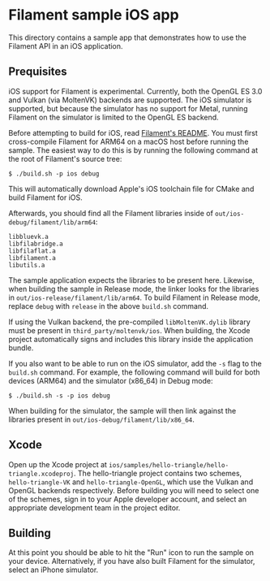 # Filament sample iOS app

This directory contains a sample app that demonstrates how to use the Filament API in an iOS
application.

## Prequisites

iOS support for Filament is experimental. Currently, both the OpenGL ES 3.0 and Vulkan (via
MoltenVK) backends are supported. The iOS simulator is supported, but because the simulator has no
support for Metal, running Filament on the simulator is limited to the OpenGL ES backend.

Before attempting to build for iOS, read [Filament's README](../../README.md). You must first
cross-compile Filament for ARM64 on a macOS host before running the sample. The easiest way to do
this is by running the following command at the root of Filament's source tree:

```
$ ./build.sh -p ios debug
```

This will automatically download Apple's iOS toolchain file for CMake and build Filament for iOS.

Afterwards, you should find all the Filament libraries inside of `out/ios-debug/filament/lib/arm64`:

```
libbluevk.a
libfilabridge.a
libfilaflat.a
libfilament.a
libutils.a
```

The sample application expects the libraries to be present here. Likewise, when building the sample
in Release mode, the linker looks for the libraries in `out/ios-release/filament/lib/arm64`. To
build Filament in Release mode, replace `debug` with `release` in the above `build.sh` command.

If using the Vulkan backend, the pre-compiled `libMoltenVK.dylib` library must be present in
`third_party/moltenvk/ios`. When building, the Xcode project automatically signs and includes this
library inside the application bundle.

If you also want to be able to run on the iOS simulator, add the `-s` flag to the `build.sh`
command. For example, the following command will build for both devices (ARM64) and the simulator
(x86_64) in Debug mode:

```
$ ./build.sh -s -p ios debug
```

When building for the simulator, the sample will then link against the libraries present in
`out/ios-debug/filament/lib/x86_64`.

## Xcode

Open up the Xcode project at `ios/samples/hello-triangle/hello-triangle.xcodeproj`. The
hello-triangle project contains two schemes, `hello-triangle-VK` and `hello-triangle-OpenGL`, which
use the Vulkan and OpenGL backends respectively. Before building you will need to select one of the
schemes, sign in to your Apple developer account, and select an appropriate development team in the
project editor.

## Building

At this point you should be able to hit the "Run" icon to run the sample on your device.
Alternatively, if you have also built Filament for the simulator, select an iPhone simulator.
